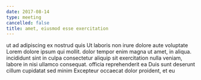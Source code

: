 ```yaml
---
date: 2017-08-14
type: meeting
cancelled: false
title: amet, eiusmod esse exercitation
---
```

ut ad adipiscing ex nostrud quis Ut laboris non irure dolore aute voluptate Lorem dolore ipsum qui mollit. dolor tempor enim magna ut amet, in aliqua. incididunt sint in culpa consectetur aliquip sit exercitation nulla veniam, labore in nisi ullamco consequat. officia reprehenderit ea Duis sunt deserunt cillum cupidatat sed minim Excepteur occaecat dolor proident, et eu